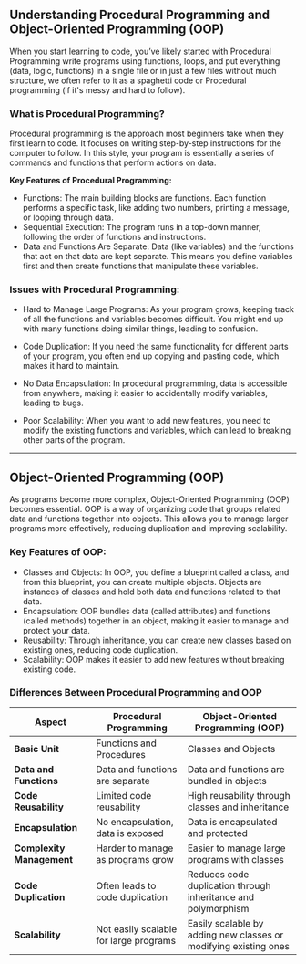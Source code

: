 ## Understanding Procedural Programming and Object-Oriented Programming (OOP)

When you start learning to code, you’ve likely started with Procedural Programming write programs using functions, loops, and put everything (data, logic, functions) in a single file or in just a few files without much structure, we often refer to it as a spaghetti code or Procedural programming  (if it's messy and hard to follow).

### What is Procedural Programming?

Procedural programming is the approach most beginners take when they first learn to code. It focuses on writing step-by-step instructions for the computer to follow. In this style, your program is essentially a series of commands and functions that perform actions on data.

**Key Features of Procedural Programming:**

- Functions: The main building blocks are functions. Each function performs a specific task, like adding two numbers, printing a message, or looping through data.
- Sequential Execution: The program runs in a top-down manner, following the order of functions and instructions.
- Data and Functions Are Separate: Data (like variables) and the functions that act on that data are kept separate. This means you define variables first and then create functions that manipulate these variables.


### Issues with Procedural Programming:
- Hard to Manage Large Programs: As your program grows, keeping track of all the functions and variables becomes difficult. You might end up with many functions doing similar things, leading to confusion.

- Code Duplication: If you need the same functionality for different parts of your program, you often end up copying and pasting code, which makes it hard to maintain.

- No Data Encapsulation: In procedural programming, data is accessible from anywhere, making it easier to accidentally modify variables, leading to bugs.

- Poor Scalability: When you want to add new features, you need to modify the existing functions and variables, which can lead to breaking other parts of the program.

---

## Object-Oriented Programming (OOP) 

As programs become more complex, Object-Oriented Programming (OOP) becomes essential. OOP is a way of organizing code that groups related data and functions together into objects. This allows you to manage larger programs more effectively, reducing duplication and improving scalability.

### Key Features of OOP:
- Classes and Objects: In OOP, you define a blueprint called a class, and from this blueprint, you can create multiple objects. Objects are instances of classes and hold both data and functions related to that data.
- Encapsulation: OOP bundles data (called attributes) and functions (called methods) together in an object, making it easier to manage and protect your data.
- Reusability: Through inheritance, you can create new classes based on existing ones, reducing code duplication.
- Scalability: OOP makes it easier to add new features without breaking existing code.



### Differences Between Procedural Programming and OOP

| Aspect                     | Procedural Programming                   | Object-Oriented Programming (OOP)         |
|----------------------------|------------------------------------------|------------------------------------------|
| **Basic Unit**              | Functions and Procedures                | Classes and Objects                       |
| **Data and Functions**      | Data and functions are separate         | Data and functions are bundled in objects |
| **Code Reusability**        | Limited code reusability                | High reusability through classes and inheritance |
| **Encapsulation**           | No encapsulation, data is exposed       | Data is encapsulated and protected        |
| **Complexity Management**   | Harder to manage as programs grow       | Easier to manage large programs with classes |
| **Code Duplication**        | Often leads to code duplication         | Reduces code duplication through inheritance and polymorphism |
| **Scalability**             | Not easily scalable for large programs  | Easily scalable by adding new classes or modifying existing ones |
